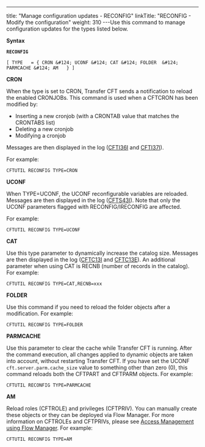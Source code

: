 ---
title: "Manage configuration updates - RECONFIG"
linkTitle: "RECONFIG - Modify the configuration"
weight: 310
---Use this command to manage configuration updates for the types listed below.

********Syntax********

**`RECONFIG`**

`[ TYPE   = { CRON &#124; UCONF &#124; CAT &#124; FOLDER  &#124; PARMCACHE &#124; AM   } ] `

********CRON********

When the type is set to CRON, Transfer CFT sends a notification to reload the
enabled CRONJOBs. This command is used when a CFTCRON has been modified by:

* Inserting a new cronjob (with
    a CRONTAB value that matches the CRONTABS list)
* Deleting a new cronjob
* Modifying a cronjob

Messages are then displayed in the log ([CFTI36I](../../../troubleshoot_intro/messages_and_error_codes_start_here/cfti_messages) and [CFTI37I](../../../troubleshoot_intro/messages_and_error_codes_start_here/cfti_messages)).

For example:

```
CFTUTIL RECONFIG TYPE=CRON
```

********UCONF********

When TYPE=UCONF, the UCONF reconfigurable variables are reloaded. Messages are then displayed in the log ([CFTS43I](../../../troubleshoot_intro/messages_and_error_codes_start_here/cfts_messages)). Note that only the UCONF parameters flagged with RECONFIG/IRECONFIG are affected.

For example:

```
CFTUTIL RECONFIG TYPE=UCONF
```

********CAT********

Use this type parameter to dynamically increase the catalog size. Messages are then displayed in the log ([CFTC13I](../../../troubleshoot_intro/messages_and_error_codes_start_here/cftc_messages) and [CFTC13E](../../../troubleshoot_intro/messages_and_error_codes_start_here/cftc_messages)). An additional parameter when using CAT is RECNB (number of records in the catalog). For example:

```
CFTUTIL RECONFIG TYPE=CAT,RECNB=xxx
```

****FOLDER****

Use this command if you need to reload the folder objects after a modification. For example:

```
CFTUTIL RECONFIG TYPE=FOLDER
```

****PARMCACHE****

Use this parameter to clear the cache while Transfer CFT is running. After the command execution, all changes applied to dynamic objects are taken into account, without restarting Transfer CFT. If you have set the UCONF `cft.server.parm.cache_size` value to something other than zero (0), this command reloads both the CFTPART and CFTPARM objects. For example:

```
CFTUTIL RECONFIG TYPE=PARMCACHE
```

****AM****

Reload roles (CFTROLE) and privileges (CFTPRIV). You can manually create these objects or they can be deployed via Flow Manager. For more information on CFTROLEs and CFTPRIVs, please see [Access Management using Flow Manager](../../../internal_a_m_start_here/fm_access_management). For example:

```
CFTUTIL RECONFIG TYPE=AM
```
